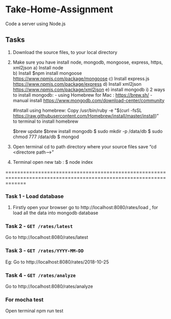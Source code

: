 # Take-Home-Assignment
Code a server using Node.js

## Tasks 
1. Download the source files, to your local directory
2. Make sure you have install node, mongodb, mongoose, express, https, xml2json 
   a) Install node  
   b) Install  $npm install mongoose https://www.npmjs.com/package/mongoose 
   c) Install express.js https://www.npmjs.com/package/express
   d) Install xml2json https://www.npmjs.com/package/xml2json
   e) install mongodb
      i) 2 ways to install mongodb:
         - using Homebrew for Mac : https://brew.sh/
         - manual install https://www.mongodb.com/download-center/community
         
      #Install using homebrew:
      Copy /usr/bin/ruby -e "$(curl -fsSL https://raw.githubusercontent.com/Homebrew/install/master/install)”   
      to terminal to  install homebrew
      
      $brew update
      $brew install mongodb
      $ sudo mkdir -p /data/db
      $ sudo chmod 777 /data/db
      $ mongod
      
3. Open terminal cd to path directory where your source files save “cd <directore path—>”
4. Terminal open new tab : $ node index

===================================================================================================================

### Task 1 - Load database
1. Firstly open your browser go to http://localhost:8080/rates/load , for load all the data into mongodb database
  
### Task 2 - `GET /rates/latest`
Go to http://localhost:8080/rates/latest

### Task 3 - `GET /rates/YYYY-MM-DD`
Eg: Go to http://localhost:8080/rates/2018-10-25

### Task 4 - `GET /rates/analyze`
Go to http://localhost:8080/rates/analyze

### For mocha test
Open terminal npm run test
